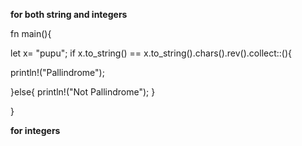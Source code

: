**for both string and integers**

fn main(){

let x= "pupu";
if x.to_string() == x.to_string().chars().rev().collect::<String>(){

println!("Pallindrome");

}else{
    println!("Not Pallindrome");
}

}

  
  **for integers**
  
